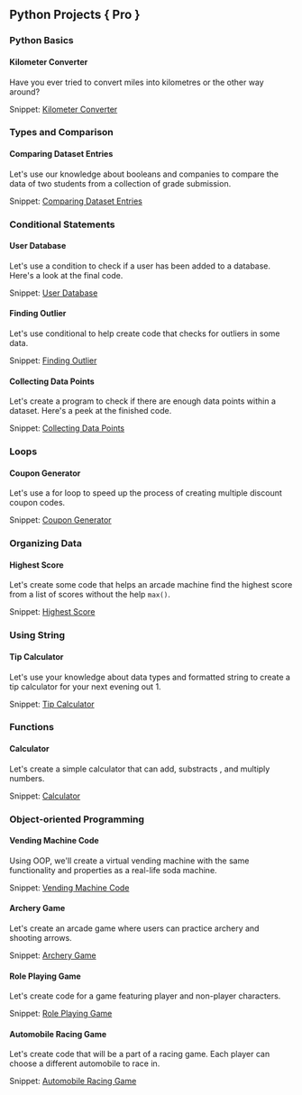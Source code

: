 ## Python Projects { Pro }

### Python Basics

#### Kilometer Converter

 Have you ever tried to convert miles into
 kilometres or the other way around?

 Snippet: [Kilometer Converter](https://github.com/aniketchavan2211/aniketchavan2211/blob/594bdb7fcf105456ad01d64940474e8995504ba2/Python/Python%20Project/pro/Kilometer_Converter.py)

### Types and Comparison

#### Comparing Dataset Entries

 Let's use our knowledge about booleans and companies to
 compare the data of two students from a collection of grade
 submission.

 Snippet: [Comparing Dataset Entries](https://github.com/aniketchavan2211/aniketchavan2211/blob/594bdb7fcf105456ad01d64940474e8995504ba2/Python/Python%20Project/pro/Comparing-Dataset-Entries.py)

### Conditional Statements

#### User Database

 Let's use a condition to check if a user has been added
 to a database. Here's a look at the final code.

 Snippet: [User Database](https://github.com/aniketchavan2211/aniketchavan2211/blob/594bdb7fcf105456ad01d64940474e8995504ba2/Python/Python%20Project/pro/User_Database.py)

#### Finding Outlier

 Let's use conditional to help create code that checks for
 outliers in some data.

 Snippet: [Finding Outlier](https://github.com/aniketchavan2211/aniketchavan2211/blob/a5c425e30bda2ec8f9d582012d63ba46068c65ea/Python/Python%20Project/pro/Fining_Outliers.py)

#### Collecting Data Points

 Let's create a program to check if there are enough data
 points within a dataset. Here's a peek at the finished code.

 Snippet: [Collecting Data Points](https://github.com/aniketchavan2211/aniketchavan2211/blob/594bdb7fcf105456ad01d64940474e8995504ba2/Python/Python%20Project/pro/Collecting_Data_Points.py)

### Loops

#### Coupon Generator

 Let's use a for loop to speed up the process of creating
 multiple discount coupon codes.

 Snippet: [Coupon Generator](https://github.com/aniketchavan2211/aniketchavan2211/blob/594bdb7fcf105456ad01d64940474e8995504ba2/Python/Python%20Project/pro/Coupons_Generator.py)

### Organizing Data

#### Highest Score

 Let's create some code that helps an arcade machine find
 the highest score from a list of scores without the help
 `max()`.

 Snippet: [Highest Score](https://github.com/aniketchavan2211/aniketchavan2211/blob/594bdb7fcf105456ad01d64940474e8995504ba2/Python/Python%20Project/pro/Highest_Score.py)

### Using String

#### Tip Calculator

 Let's use your knowledge about data types and formatted
 string to create a tip calculator for your next evening
 out 1.

 Snippet: [Tip Calculator](https://github.com/aniketchavan2211/aniketchavan2211/blob/594bdb7fcf105456ad01d64940474e8995504ba2/Python/Python%20Project/pro/Tip_Calculator.py)

### Functions

#### Calculator

 Let's create a simple calculator that can add, substracts
 , and multiply numbers.

 Snippet: [Calculator](https://github.com/aniketchavan2211/aniketchavan2211/blob/1682e1f5da4cb1f5e8493d4ff9cd13a1f8404aeb/Python/Python%20Project/pro/Calculator.py)

### Object-oriented Programming

#### Vending Machine Code

 Using OOP, we'll create a virtual vending machine with the
 same functionality and properties as a real-life soda machine.

Snippet: [Vending Machine Code](https://github.com/aniketchavan2211/aniketchavan2211/blob/10bff116b01275c6b7d82faea8ab5ff23a042d99/Python/Python%20Project/pro/Vending%20Machine%20Code.py)

#### Archery Game

 Let's create an arcade game where users can practice archery
 and shooting arrows.

Snippet: [Archery Game](https://github.com/aniketchavan2211/aniketchavan2211/blob/2eb9a50f80af7267b92355b292e6e68c8860d8d3/Python/Python%20Project/pro/Archery%20Game.py)

#### Role Playing Game

 Let's create code for a game featuring player and
 non-player characters.

Snippet: [Role Playing Game](https://github.com/aniketchavan2211/aniketchavan2211/blob/a170082de623b6878ae8c40c4983bfefc069d4b5/Python/Python%20Project/pro/Role%20Playing%20Game.py)

#### Automobile Racing Game

 Let's create code that will be a part of a racing game.
 Each player can choose a different automobile to race in.

Snippet: [Automobile Racing Game](https://github.com/aniketchavan2211/aniketchavan2211/blob/ae7ea001ba6f0e7174bb4f582b2c84bfd69dae7e/Python/Python%20Project/pro/Automobile%20Racing%20Game.py)
